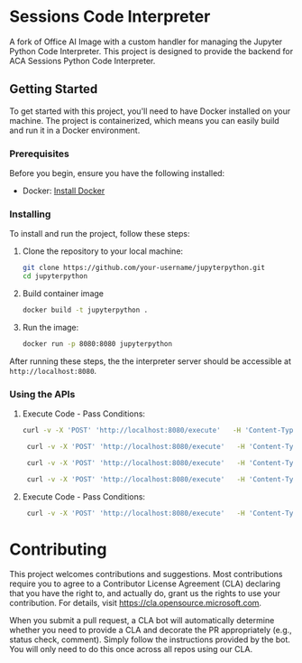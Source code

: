 # Sessions Code Interpreter

A fork of Office AI Image with a custom handler for managing the Jupyter Python Code Interpreter. This project is designed to provide the backend for ACA Sessions Python Code Interpreter.

## Getting Started

To get started with this project, you'll need to have Docker installed on your machine. The project is containerized, which means you can easily build and run it in a Docker environment.

### Prerequisites

Before you begin, ensure you have the following installed:

- Docker: [Install Docker](https://docs.docker.com/get-docker/)

### Installing

To install and run the project, follow these steps:

1. Clone the repository to your local machine:
   ```bash
   git clone https://github.com/your-username/jupyterpython.git
   cd jupyterpython
   ```
2. Build container image
   ```bash
   docker build -t jupyterpython .
   ```
3. Run the image:
   ```bash
   docker run -p 8080:8080 jupyterpython
   ```
After running these steps, the the interpreter server should be accessible at `http://localhost:8080`.

### Using the APIs
1. Execute Code - Pass Conditions:
   ```bash
   curl -v -X 'POST' 'http://localhost:8080/execute'   -H 'Content-Type: application/json' -d '{ "code": "1+1" }'

    curl -v -X 'POST' 'http://localhost:8080/execute'   -H 'Content-Type: application/json' -d '{ "code": "import time \ntime.sleep(5) \nprint(\"Done Sleeping\")" }'

    curl -v -X 'POST' 'http://localhost:8080/execute'   -H 'Content-Type: application/json' -d '{ "code": "print(\"Hello Earth\")" }'

    curl -v -X 'POST' 'http://localhost:8080/execute'   -H 'Content-Type: application/json'   -d '{"code": "import matplotlib.pyplot as plt \nimport numpy as np \nx = np.linspace(-2*np.pi, 2*np.pi, 1000) \ny = np.tan(x) \nplt.plot(x, y) \nplt.ylim(-10, 10) \nplt.title('\''Tangent Curve'\'') \nplt.xlabel('\''x'\'') \nplt.ylabel('\''tan(x)'\'') \nplt.grid(True) \nplt.show()"}'
   ```

2. Execute Code - Pass Conditions:
   ```bash
    curl -v -X 'POST' 'http://localhost:8080/execute'   -H 'Content-Type: application/json' -d '{ "code": "printf(\"Hello Earth\")" }'
   ```

# Contributing

This project welcomes contributions and suggestions. Most contributions require
you to agree to a Contributor License Agreement (CLA) declaring that you have
the right to, and actually do, grant us the rights to use your contribution.
For details, visit https://cla.opensource.microsoft.com.

When you submit a pull request, a CLA bot will automatically determine whether
you need to provide a CLA and decorate the PR appropriately (e.g., status
check, comment). Simply follow the instructions provided by the bot. You will
only need to do this once across all repos using our CLA.